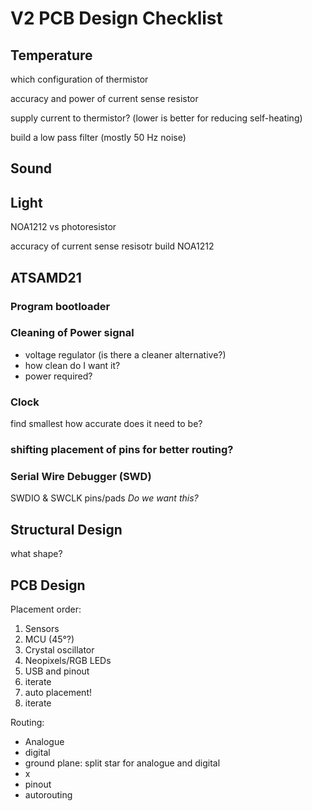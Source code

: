 # V2 PCB Design Checklist


## Temperature
which configuration of thermistor

accuracy and power of current sense resistor

supply current to thermistor? (lower is better for reducing self-heating)

build a low pass filter (mostly 50 Hz noise)

## Sound

## Light
NOA1212 vs photoresistor

accuracy of current sense resisotr
build NOA1212
## ATSAMD21
### Program bootloader
### Cleaning of Power signal
- voltage regulator (is there a cleaner alternative?)
- how clean do I want it?
- power required?
### Clock
find smallest
how accurate does it need to be?

### shifting placement of pins for better routing?

### Serial Wire Debugger (SWD)
SWDIO & SWCLK pins/pads
_Do we want this?_


## Structural Design

what shape?

## PCB Design
Placement order:
1. Sensors
2. MCU (45°?)
3. Crystal oscillator
4. Neopixels/RGB LEDs
5. USB and pinout
6. iterate
7. auto placement!
8. iterate

Routing:
- Analogue
- digital
- ground plane: split star for analogue and digital
- x
- pinout
- autorouting
##
